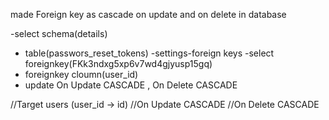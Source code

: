made Foreign key as cascade on update and on delete in database

-select schema(details)
- table(passwors_reset_tokens)
-settings-foreign keys
-select foreignkey(FKk3ndxg5xp6v7wd4gjyusp15gq)
- foreignkey cloumn(user_id)
- update On Update CASCADE , On Delete CASCADE

//Target users (user_id → id) 
//On Update CASCADE 
//On Delete CASCADE

